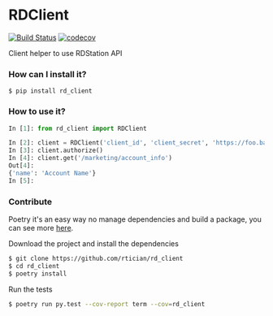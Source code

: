 # RDClient
[![Build Status](https://travis-ci.com/rtician/rd_client.svg?branch=main)](https://travis-ci.com/rtician/rd_client)
[![codecov](https://codecov.io/gh/rtician/rd_client/branch/main/graph/badge.svg)](https://codecov.io/gh/rtician/rd_client)

Client helper to use RDStation API

### How can I install it?
```
$ pip install rd_client
```

### How to use it?
```python
In [1]: from rd_client import RDClient

In [2]: client = RDClient('client_id', 'client_secret', 'https://foo.bar')
In [3]: client.authorize()
In [4]: client.get('/marketing/account_info')
Out[4]: 
{'name': 'Account Name'}
In [5]: 

```

### Contribute
Poetry it's an easy way no manage dependencies and build a package, you can see more [here](https://python-poetry.org/).

Download the project and install the dependencies

```bash
$ git clone https://github.com/rtician/rd_client
$ cd rd_client
$ poetry install
```

Run the tests
```bash
$ poetry run py.test --cov-report term --cov=rd_client
```
